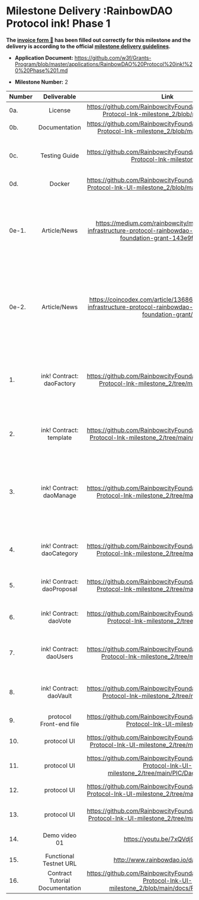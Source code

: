 # Milestone Delivery :RainbowDAO Protocol ink! Phase 1

**The [invoice form :pencil:](https://docs.google.com/forms/d/e/1FAIpQLSfmNYaoCgrxyhzgoKQ0ynQvnNRoTmgApz9NrMp-hd8mhIiO0A/viewform) has been filled out correctly for this milestone and the delivery is according to the official [milestone delivery guidelines](https://github.com/w3f/Grants-Program/blob/master/docs/milestone-deliverables-guidelines.md).**

- **Application Document:** https://github.com/w3f/Grants-Program/blob/master/applications/RainbowDAO%20Protocol%20ink!%20%20Phase%201.md

- **Milestone Number:** 2

| Number |           Deliverable           |                                                              Link                                                               | Notes                                                                                                            |
| ------ | :-----------------------------: | :-----------------------------------------------------------------------------------------------------------------------------: | ---------------------------------------------------------------------------------------------------------------- |
| 0a.    |             License             |                 https://github.com/RainbowcityFoundation/RainbowDAO-Protocol-Ink-milestone_2/blob/main/LICENSE                  | Apache 2.0                                                                                                       |
| 0b.    |          Documentation          |                https://github.com/RainbowcityFoundation/RainbowDAO-Protocol-Ink-milestone_2/blob/main/README.md                 | Documentation .                                                                                                  |
| 0c.    |          Testing Guide          |                          https://github.com/RainbowcityFoundation/RainbowDAO-Protocol-Ink-milestone_2                           | All test instructions are in the contract code document.                                                         |
| 0d.    |             Docker              |            https://github.com/RainbowcityFoundation/RainbowDAO-Protocol-Ink-UI-milestone_2/blob/main/docs/docker.md             | Dockerfile.                                                                                                      |
| 0e-1.  |          Article/News           | https://medium.com/rainbowcity/multi-chain-dao-infrastructure-protocol-rainbowdao-receives-a-web3-foundation-grant-143e9fac63bd | Medium, Multi-chain DAO infrastructure protocol RainbowDAO receives a Web3 Foundation grant.                     |
| 0e-2.  |          Article/News           |    https://coincodex.com/article/13686/multi-chain-dao-infrastructure-protocol-rainbowdao-receives-a-web3-foundation-grant/     | coincodex, Multi-chain DAO infrastructure protocol RainbowDAO receives a Web3 Foundation grant.                  |
| 1.     |    ink! Contract: daoFactory    |               https://github.com/RainbowcityFoundation/RainbowDAO-Protocol-Ink-milestone_2/tree/main/dao_factory                | This contract is the DAO factory contract, which is mainly used for the initialization and creation of DAO.      |
| 2.     |     ink! Contract: template     |             https://github.com/RainbowcityFoundation/RainbowDAO-Protocol-Ink-milestone_2/tree/main/template_manager             | This contract is a template contract for basic template management.                                              |
| 3.     |    ink! Contract: daoManage     |               https://github.com/RainbowcityFoundation/RainbowDAO-Protocol-Ink-milestone_2/tree/main/dao_manager                | This contract is the basic management contract for the created DAO, which coordinates the management of the DAO. |
| 4.     |   ink! Contract: daoCategory    |               https://github.com/RainbowcityFoundation/RainbowDAO-Protocol-Ink-milestone_2/tree/main/dao_category               | This contract is a type contract of DAO, used to manage the type of DAO.                                         |
| 5.     |   ink! Contract: daoProposal    |               https://github.com/RainbowcityFoundation/RainbowDAO-Protocol-Ink-milestone_2/tree/main/dao_proposal               | This contract is used to manage DAO proposals.                                                                   |
| 6.     |     ink! Contract: daoVote      |                  https://github.com/RainbowcityFoundation/RainbowDAO-Protocol-Ink-milestone_2/tree/main/erc20                   | This contract is used to manage DAO voting.                                                                      |
| 7.     |     ink! Contract: daoUsers     |                https://github.com/RainbowcityFoundation/RainbowDAO-Protocol-Ink-milestone_2/tree/main/dao_users                 | This contract is used to manage the users of the DAO.                                                            |
| 8.     |     ink! Contract: daoVault     |                https://github.com/RainbowcityFoundation/RainbowDAO-Protocol-Ink-milestone_2/tree/main/dao_vault                 | This contract is used to manage the DAO's treasury.                                                              |
| 9.     |     protocol Front-end file     |                         https://github.com/RainbowcityFoundation/RainbowDAO-Protocol-Ink-UI-milestone_2                         | Front-end file.                                                                                                  |
| 10.    |           protocol UI           |             https://github.com/RainbowcityFoundation/RainbowDAO-Protocol-Ink-UI-milestone_2/tree/main/PIC/CreateDao             | CreateDao design ui picture.                                                                                     |
| 11.    |           protocol UI           |          https://github.com/RainbowcityFoundation/RainbowDAO-Protocol-Ink-UI-milestone_2/tree/main/PIC/DaoInformation           | DaoInformation design ui picture.                                                                                |
| 12.    |           protocol UI           |            https://github.com/RainbowcityFoundation/RainbowDAO-Protocol-Ink-UI-milestone_2/tree/main/PIC/DaoProposal            | DaoProposal design ui picture.                                                                                   |
| 13.    |           protocol UI           |            https://github.com/RainbowcityFoundation/RainbowDAO-Protocol-Ink-UI-milestone_2/tree/main/PIC/Department             | Department design ui picture.                                                                                    |
| 14.    |          Demo video 01          |                                                  https://youtu.be/7xQVdj90SZM                                                   | RainbowDAO-DaoFactory Demo                                                                                       |
| 15.    |     Functional Testnet URL      |                                               http://www.rainbowdao.io/daoManage                                                | Functional Testnet URL                                                                                           |
| 16.    | Contract Tutorial Documentation |            https://github.com/RainbowcityFoundation/RainbowDAO-Protocol-Ink-UI-milestone_2/blob/main/docs/README.md             | Contract Tutorial Documentation                                                                                  |
